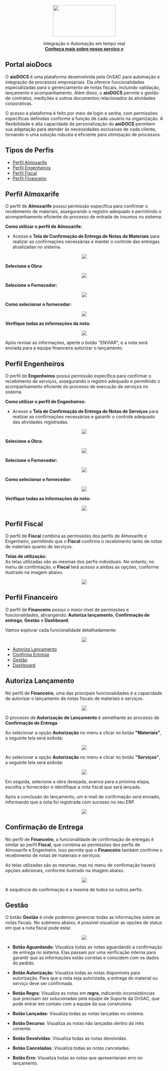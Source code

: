 <p align="center">
  <a href="https://onsac.com/">
    <img src="https://github.com/onsac/Libera-o-de-Acessos-do-Sienge/blob/main/onsac_01.png" width="200" height="100" >
  </a>
</p>

<p align="center">
  Integração e Automação em tempo real
  <br>
  <a href="https://onsac.com/"><strong>Conheça mais sobre nosso serviço »</strong></a>
</p>

## Portal aioDocs

O **aioDOCS** é uma plataforma desenvolvida pela OnSAC para automação e integração de processos empresariais. Ela oferece funcionalidades especializadas para o gerenciamento de notas fiscais, incluindo validação, lançamento e acompanhamento. Além disso, o **aioDOCS** permite a gestão de contratos, medições e outros documentos relacionados às atividades corporativas.

O acesso à plataforma é feito por meio de login e senha, com permissões específicas definidas conforme a função de cada usuário na organização. A flexibilidade e alta capacidade de personalização do **aioDOCS** permitem sua adaptação para atender às necessidades exclusivas de cada cliente, tornando-o uma solução robusta e eficiente para otimização de processos.

## Tipos de Perfis

- [Perfil Almoxarife](#perfil-almoxarife)
- [Perfil Engenheiros](#perfil-engenheiros)
- [Perfil Fiscal](#perfil-fiscal)
- [Perfil Financeiro](#perfil-financeiro)

## Perfil Almoxarife

O perfil de **Almoxarife** possui permissão específica para confirmar o recebimento de materiais, assegurando o registro adequado e permitindo o acompanhamento eficiente do processo de entrada de insumos no sistema.

**Como utilizar o perfil de Almoxarife:**  
- Acesse a **Tela de Confirmação de Entrega de Notas de Materiais** para realizar as confirmações necessárias e manter o controle das entregas atualizadas no sistema.

<p align="center">
  <img src="https://github.com/onsac/Documentacao-de-perfil/blob/main/Perfil%20Almoxarife/Captura%20de%20tela%202025-01-08%20160632.png" >
</p>

**Selecione a Obra:**
<p align="center">
  <img src="https://github.com/onsac/Documentacao-de-perfil/blob/main/Perfil%20Almoxarife/Captura%20de%20tela%202025-01-08%20160913.png" >
</p>

**Selecione o Fornecedor:**
<p align="center">
  <img src="https://github.com/onsac/Documentacao-de-perfil/blob/main/Perfil%20Almoxarife/Tela-selecione-fornecedor.png" >
</p>

**Como selecionar o fornecedor:**
<p align="center">
  <img src="https://github.com/onsac/Documentacao-de-perfil/blob/main/Perfil%20Almoxarife/selecionando-fornecedor.png" >
</p>

**Verifique todas as informações da nota:**
<p align="center">
  <img src="https://github.com/onsac/Documentacao-de-perfil/blob/main/Perfil%20Almoxarife/tela-selecione-nota-fiscal.png" >
</p>

Após revisar as informações, aperte o botão "ENVIAR", e a nota será enviada para a equipe financeira autorizar o lançamento.

## Perfil Engenheiros

O perfil de **Engenheiros** possui permissão específica para confirmar o recebimento de serviços, assegurando o registro adequado e permitindo o acompanhamento eficiente do processo de execução de serviços no sistema.

**Como utilizar o perfil de Engenheiros:**  
- Acesse a **Tela de Confirmação de Entrega de Notas de Serviços** para realizar as confirmações necessárias e garantir o controle adequado das atividades registradas.

<p align="center">
  <img src="https://github.com/onsac/Documentacao-de-perfil/blob/main/Perfil%20Engenheiro/tela-confirmacao-servico.png" >
</p>

**Selecione a Obra:**
<p align="center">
  <img src="https://github.com/onsac/Documentacao-de-perfil/blob/main/Perfil%20Almoxarife/Captura%20de%20tela%202025-01-08%20160913.png" >
</p>

**Selecione o Fornecedor:**
<p align="center">
  <img src="https://github.com/onsac/Documentacao-de-perfil/blob/main/Perfil%20Almoxarife/Tela-selecione-fornecedor.png" >
</p>

**Como selecionar o fornecedor:**
<p align="center">
  <img src="https://github.com/onsac/Documentacao-de-perfil/blob/main/Perfil%20Almoxarife/selecionando-fornecedor.png" >
</p>

**Verifique todas as informações da nota:**
<p align="center">
  <img src="https://github.com/onsac/Documentacao-de-perfil/blob/main/Perfil%20Almoxarife/tela-selecione-nota-fiscal.png" >
</p>

## Perfil Fiscal

O perfil de **Fiscal** combina as permissões dos perfis de Almoxarife e Engenheiro, permitindo que o **Fiscal** confirme o recebimento tanto de notas de materiais quanto de serviços.

**Telas de utilização:**  
As telas utilizadas são as mesmas dos perfis individuais. No entanto, no menu de confirmação, o **Fiscal** terá acesso a ambas as opções, conforme ilustrado na imagem abaixo.

<p align="center">
  <img src="https://github.com/onsac/Documentacao-de-perfil/blob/main/Perfil%20Fiscal/selecione-material-ou-servico.png" >
</p>

## Perfil Financeiro

O perfil de **Financeiro** possui o maior nível de permissões e funcionalidades, abrangendo: **Autoriza lançamento**, **Confirmação de entrega**, **Gestão** e **Dashboard**.

Vamos explorar cada funcionalidade detalhadamente:

<p align="center">
  <img src="https://github.com/onsac/Documentacao-de-perfil/blob/main/Perfil%20Financeiro/menu.png" >
</p>

- [Autoriza Lançamento](#autoriza-lancamento)
- [Confirma Entrega](#confirmacao-de-entrega)
- [Gestão](#gestao)
- [Dashboard](#dashboard)

## Autoriza Lançamento 

No perfil de **Financeiro**, uma das principais funcionalidades é a capacidade de autorizar o lançamento de notas fiscais de materiais e serviços.

<p align="center">
  <img src="https://github.com/onsac/Documentacao-de-perfil/blob/main/Perfil%20Financeiro/autoriza-material-servico.png" >
</p>

O processo de **Autorização de Lançamento** é semelhante ao processo de **Confirmação de Entrega**.

Ao selecionar a opção **Autorização** no menu e clicar no botão **"Materiais"**, a seguinte tela será exibida:

<p align="center">
  <img src="https://github.com/onsac/Documentacao-de-perfil/blob/main/Perfil%20Financeiro/tela-autoriza-material.png" >
</p>

Ao selecionar a opção **Autorização** no menu e clicar no botão **"Serviços"**, a seguinte tela será exibida:

<p align="center">
  <img src="https://github.com/onsac/Documentacao-de-perfil/blob/main/Perfil%20Financeiro/tela-autoriza-servico.png" >
</p>

Em seguida, selecione a obra desejada, avance para a próxima etapa, escolha o fornecedor e identifique a nota fiscal que será lançada.  

Após a conclusão do lançamento, um e-mail de confirmação será enviado, informando que a nota foi registrada com sucesso no seu ERP.

<p align="center">
  <img src="https://github.com/onsac/Documentacao-de-perfil/blob/main/Perfil%20Financeiro/confirmacao-lancamento.png" >
</p>

## Confirmação de Entrega 

No perfil de **Financeiro**, a funcionalidade de confirmação de entregas é similar ao perfil **Fiscal**, que combina as permissões dos perfis de Almoxarife e Engenheiro. Isso permite que o **Financeiro** também confirme o recebimento de notas de materiais e serviços.

As telas utilizadas são as mesmas, mas no menu de confirmação haverá opções adicionais, conforme ilustrado na imagem abaixo.

<p align="center">
  <img src="https://github.com/onsac/Documentacao-de-perfil/blob/main/Perfil%20Fiscal/selecione-material-ou-servico.png" >
</p>

A sequência de confirmação é a mesma de todos os outros perfis.

## Gestão

O botão **Gestão** é onde podemos gerenciar todas as informações sobre as notas fiscais. No submenu abaixo, é possível visualizar as opções de status em que a nota fiscal pode estar.

<p align="center">
  <img src="https://github.com/onsac/Documentacao-de-perfil/blob/main/Perfil%20Financeiro/menu-gest%C3%A3o.png" >
</p>

- **Botão Aguardando**: Visualiza todas as notas aguardando a confirmação de entrega no sistema. Elas passam por uma verificação interna para garantir que as informações estão corretas e coincidem com os dados do pedido.

- **Botão Autorização**: Visualiza todas as notas disponíveis para autorização. Para que a nota seja autorizada, a entrega do material ou serviço deve ser confirmada.

- **Botão Regra**: Visualiza as notas em **regra**, indicando inconsistências que precisam ser solucionadas pela equipe de Suporte da OnSAC, que pode entrar em contato com a equipe da sua construtora.

- **Botão Lançadas**: Visualiza todas as notas lançadas no sistema.

- **Botão Decurso**: Visualiza as notas não lançadas dentro do mês corrente.

- **Botão Devolvidas**: Visualiza todas as notas devolvidas.

- **Botão Canceladas**: Visualiza todas as notas canceladas.

- **Botão Erro**: Visualiza todas as notas que apresentaram erro no lançamento.

